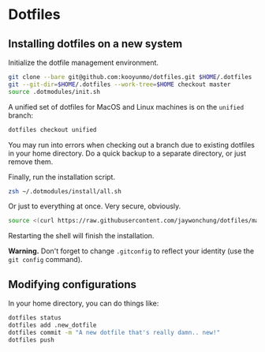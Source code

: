 # Dotfiles

## Installing dotfiles on a new system

Initialize the dotfile management environment.

```bash
git clone --bare git@github.com:kooyunmo/dotfiles.git $HOME/.dotfiles
git --git-dir=$HOME/.dotfiles --work-tree=$HOME checkout master
source .dotmodules/init.sh
```

A unified set of dotfiles for MacOS and Linux machines is on the `unified` branch:

```bash
dotfiles checkout unified
```

You may run into errors when checking out a branch due to existing dotfiles in your home directory.
Do a quick backup to a separate directory, or just remove them.

Finally, run the installation script.
```bash
zsh ~/.dotmodules/install/all.sh
```

Or just to everything at once. Very secure, obviously.
```bash
source <(curl https://raw.githubusercontent.com/jaywonchung/dotfiles/master/install.sh)
```

Restarting the shell will finish the installation.

**Warning.** Don't forget to change `.gitconfig` to reflect your identity (use the `git config` command).

## Modifying configurations

In your home directory, you can do things like:

```bash
dotfiles status
dotfiles add .new_dotfile
dotfiles commit -m "A new dotfile that's really damn.. new!"
dotfiles push
```
